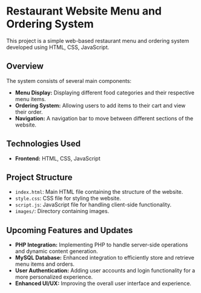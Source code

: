 # Restaurant Website Menu and Ordering System

This project is a simple web-based restaurant menu and ordering system developed using HTML, CSS, JavaScript.

## Overview

The system consists of several main components:

- **Menu Display:** Displaying different food categories and their respective menu items.
- **Ordering System:** Allowing users to add items to their cart and view their order.
- **Navigation:** A navigation bar to move between different sections of the website.

## Technologies Used

- **Frontend:** HTML, CSS, JavaScript

## Project Structure

- `index.html`: Main HTML file containing the structure of the website.
- `style.css`: CSS file for styling the website.
- `script.js`: JavaScript file for handling client-side functionality.
- `images/`: Directory containing images.

## Upcoming Features and Updates

- **PHP Integration:** Implementing PHP to handle server-side operations and dynamic content generation.
- **MySQL Database:** Enhanced integration to efficiently store and retrieve menu items and orders.
- **User Authentication:** Adding user accounts and login functionality for a more personalized experience.
- **Enhanced UI/UX:** Improving the overall user interface and experience.
